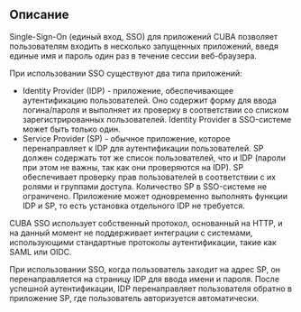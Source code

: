 ## Описание
Single-Sign-On (единый вход, SSO) для приложений CUBA позволяет пользователям входить в несколько запущенных приложений, введя единые имя и пароль один раз в течение сессии веб-браузера.

При использовании SSO существуют два типа приложений:

* Identity Provider (IDP) - приложение, обеспечивающее аутентификацию пользователей. Оно содержит форму для ввода логина/пароля и выполняет их проверку в соответствии со списком зарегистрированных пользователей. Identity Provider в SSO-системе может быть только один.
* Service Provider (SP) - обычное приложение, которое перенаправляет к IDP для аутентификации пользователей. SP должен содержать тот же список пользователей, что и IDP (пароли при этом не важны, так как они проверяются на IDP). SP обеспечивает проверку прав пользователей в соответствии с их ролями и группами доступа. Количество SP в SSO-системе не ограничено.
Приложение может одновременно выполнять функции IDP и SP, то есть установка отдельного IDP не требуется.

CUBA SSO использует собственный протокол, основанный на HTTP, и на данный момент не поддерживает интеграции с системами, использующими стандартные протоколы аутентификации, такие как SAML или OIDC.

При использовании SSO, когда пользователь заходит на адрес SP, он перенаправляется на страницу IDP для ввода имени и пароля. После успешной аутентификации, IDP перенаправляет пользователя обратно в приложение SP, где пользователь авторизуется автоматически.